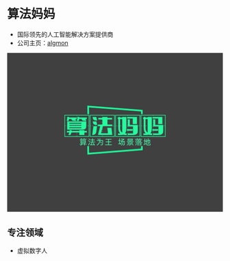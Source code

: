 # 算法妈妈

* 国际领先的人工智能解决方案提供商
* 公司主页：[algmon](https://www.algmon.com)

![logo](./logo.png)

## 专注领域

* 虚拟数字人
